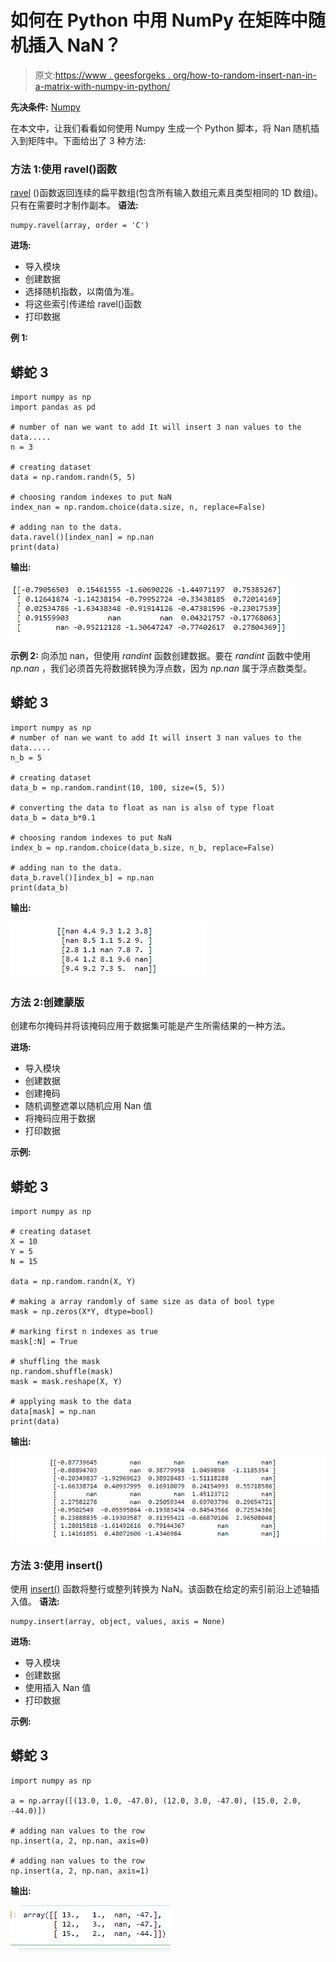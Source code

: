 # 如何在 Python 中用 NumPy 在矩阵中随机插入 NaN？

> 原文:[https://www . geesforgeks . org/how-to-random-insert-nan-in-a-matrix-with-numpy-in-python/](https://www.geeksforgeeks.org/how-to-randomly-insert-nan-in-a-matrix-with-numpy-in-python/)

**先决条件:** [Numpy](https://www.geeksforgeeks.org/python-numpy/)

在本文中，让我们看看如何使用 Numpy 生成一个 Python 脚本，将 Nan 随机插入到矩阵中。下面给出了 3 种方法:

### 方法 1:使用 ravel()函数

[ravel](https://www.geeksforgeeks.org/numpy-ravel-python/) ()函数返回连续的扁平数组(包含所有输入数组元素且类型相同的 1D 数组)。只有在需要时才制作副本。
**语法:**

```
numpy.ravel(array, order = 'C')
```

**进场:**

*   导入模块
*   创建数据
*   选择随机指数，以南值为准。
*   将这些索引传递给 ravel()函数
*   打印数据

**例 1:**

## 蟒蛇 3

```
import numpy as np
import pandas as pd

# number of nan we want to add It will insert 3 nan values to the data.....
n = 3

# creating dataset
data = np.random.randn(5, 5)

# choosing random indexes to put NaN
index_nan = np.random.choice(data.size, n, replace=False)

# adding nan to the data.
data.ravel()[index_nan] = np.nan
print(data)
```

**输出:**

![](img/ac1be720607802969cb58694c338f985.png)

**示例 2:** 向添加 nan，但使用 *randint* 函数创建数据。要在 *randint* 函数中使用 *np.nan* ，我们必须首先将数据转换为浮点数，因为 *np.nan* 属于浮点数类型。

## 蟒蛇 3

```
import numpy as np
# number of nan we want to add It will insert 3 nan values to the data.....
n_b = 5

# creating dataset
data_b = np.random.randint(10, 100, size=(5, 5))

# converting the data to float as nan is also of type float
data_b = data_b*0.1

# choosing random indexes to put NaN
index_b = np.random.choice(data_b.size, n_b, replace=False)

# adding nan to the data.
data_b.ravel()[index_b] = np.nan
print(data_b)
```

**输出:**

![](img/a536eda3c54bd04dc72ed777e180e9fb.png)

### **方法 2:创建蒙版**

创建布尔掩码并将该掩码应用于数据集可能是产生所需结果的一种方法。

**进场:**

*   导入模块
*   创建数据
*   创建掩码
*   随机调整遮罩以随机应用 Nan 值
*   将掩码应用于数据
*   打印数据

**示例:**

## 蟒蛇 3

```
import numpy as np

# creating dataset
X = 10
Y = 5
N = 15

data = np.random.randn(X, Y)

# making a array randomly of same size as data of bool type
mask = np.zeros(X*Y, dtype=bool)

# marking first n indexes as true
mask[:N] = True

# shuffling the mask
np.random.shuffle(mask)
mask = mask.reshape(X, Y)

# applying mask to the data
data[mask] = np.nan
print(data)
```

**输出:**

![](img/6770e3ed4739e2c24b118cf2dc31941e.png)

### 方法 3:使用 insert()

使用 [insert()](https://www.geeksforgeeks.org/numpy-insert-python/#:~:text=The%20numpy.,axis%20before%20the%20given%20indices.&text=Return%20%3A,object%20along%20a%20given%20axis.) 函数将整行或整列转换为 NaN。该函数在给定的索引前沿上述轴插入值。
**语法:**

```
numpy.insert(array, object, values, axis = None)
```

**进场:**

*   导入模块
*   创建数据
*   使用插入 Nan 值
*   打印数据

**示例:**

## 蟒蛇 3

```
import numpy as np

a = np.array([(13.0, 1.0, -47.0), (12.0, 3.0, -47.0), (15.0, 2.0, -44.0)])

# adding nan values to the row
np.insert(a, 2, np.nan, axis=0)

# adding nan values to the row
np.insert(a, 2, np.nan, axis=1)
```

**输出:**

![](img/b35d613c8992d28bd1bf8ac00656c5c9.png)